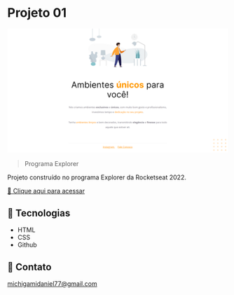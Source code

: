 # Projeto 01

![preview](./.github/preview.png)

> Programa Explorer

Projeto construído no programa Explorer da Rocketseat 2022.

[🔗 Clique aqui para acessar](https://kyochi7.github.io/nlw-explorer)

## 🧰 Tecnologias

- HTML
- CSS
- Github

## 📧 Contato

michigamidaniel77@gmail.com
